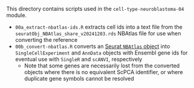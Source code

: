 This directory contains scripts used in the `cell-type-neuroblastoma-04` module.

* `00a_extract-nbatlas-ids.R` extracts cell ids into a text file from the `seuratObj_NBAtlas_share_v20241203.rds` NBAtlas file for use when converting the reference
* `00b_convert-nbatlas.R` converts an [Seurat `NBAtlas` object](https://data.mendeley.com/datasets/yhcf6787yp/3) into `SingleCellExperiment` and `AnnData` objects with Ensembl gene ids for eventual use with `SingleR` and `scANVI`, respectively
  * Note that some genes are necessarily lost from the converted objects where there is no equivalent ScPCA identifier, or where duplicate gene symbols cannot be resolved
